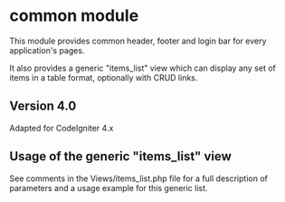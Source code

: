 # common module #

This module provides common header, footer and login bar for every application's pages.

It also provides a generic "items_list" view which can display any set of items in a table format, optionally with CRUD links.


## Version 4.0 ##

Adapted for CodeIgniter 4.x


## Usage of the generic "items_list" view ##

See comments in the Views/items_list.php file for a full description of parameters and a usage example for this generic list.